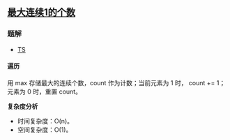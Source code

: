 ## [最大连续1的个数](https://leetcode-cn.com/problems/max-consecutive-ones/)

### 题解
+ [TS](../../ts/512/485.ts)

#### 遍历
用 max 存储最大的连续个数，count 作为计数；当前元素为 1 时， count += 1；元素为 0 时，重置 count。

**复杂度分析**
+ 时间复杂度：O(n)。
+ 空间复杂度：O(1)。